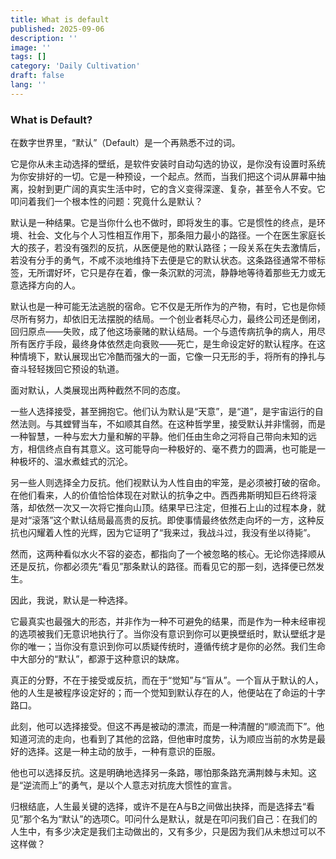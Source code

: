 ```yaml
---
title: What is default
published: 2025-09-06
description: ''
image: ''
tags: []
category: 'Daily Cultivation'
draft: false 
lang: ''
---
```

### What is Default?

在数字世界里，“默认”（Default）是一个再熟悉不过的词。

它是你从未主动选择的壁纸，是软件安装时自动勾选的协议，是你没有设置时系统为你安排好的一切。它是一种预设，一个起点。然而，当我们把这个词从屏幕中抽离，投射到更广阔的真实生活中时，它的含义变得深邃、复杂，甚至令人不安。它叩问着我们一个根本性的问题：究竟什么是默认？

默认是一种结果。它是当你什么也不做时，即将发生的事。它是惯性的终点，是环境、社会、文化与个人习性相互作用下，那条阻力最小的路径。一个在医生家庭长大的孩子，若没有强烈的反抗，从医便是他的默认路径；一段关系在失去激情后，若没有分手的勇气，不咸不淡地维持下去便是它的默认状态。这条路径通常不带标签，无所谓好坏，它只是存在着，像一条沉默的河流，静静地等待着那些无力或无意选择方向的人。

默认也是一种可能无法逃脱的宿命。它不仅是无所作为的产物，有时，它也是你倾尽所有努力，却依旧无法摆脱的结局。一个创业者耗尽心力，最终公司还是倒闭，回归原点——失败，成了他这场豪赌的默认结局。一个与遗传病抗争的病人，用尽所有医疗手段，最终身体依然走向衰败——死亡，是生命设定好的默认程序。在这种情境下，默认展现出它冷酷而强大的一面，它像一只无形的手，将所有的挣扎与奋斗轻轻拨回它预设的轨道。

面对默认，人类展现出两种截然不同的态度。

一些人选择接受，甚至拥抱它。他们认为默认是“天意”，是“道”，是宇宙运行的自然法则。与其螳臂当车，不如顺其自然。在这种哲学里，接受默认并非懦弱，而是一种智慧，一种与宏大力量和解的平静。他们任由生命之河将自己带向未知的远方，相信终点自有其意义。这可能导向一种极好的、毫不费力的圆满，也可能是一种极坏的、温水煮蛙式的沉沦。

另一些人则选择全力反抗。他们视默认为人性自由的牢笼，是必须被打破的宿命。在他们看来，人的价值恰恰体现在对默认的抗争之中。西西弗斯明知巨石终将滚落，却依然一次又一次将它推向山顶。结果早已注定，但推石上山的过程本身，就是对“滚落”这个默认结局最高贵的反抗。即使事情最终依然走向坏的一方，这种反抗也闪耀着人性的光辉，因为它证明了“我来过，我战斗过，我没有坐以待毙”。

然而，这两种看似水火不容的姿态，都指向了一个被忽略的核心。无论你选择顺从还是反抗，你都必须先“看见”那条默认的路径。而看见它的那一刻，选择便已然发生。

因此，我说，默认是一种选择。

它最真实也最强大的形态，并非作为一种不可避免的结果，而是作为一种未经审视的选项被我们无意识地执行了。当你没有意识到你可以更换壁纸时，默认壁纸才是你的唯一；当你没有意识到你可以质疑传统时，遵循传统才是你的必然。我们生命中大部分的“默认”，都源于这种意识的缺席。

真正的分野，不在于接受或反抗，而在于“觉知”与“盲从”。一个盲从于默认的人，他的人生是被程序设定好的；而一个觉知到默认存在的人，他便站在了命运的十字路口。

此刻，他可以选择接受。但这不再是被动的漂流，而是一种清醒的“顺流而下”。他知道河流的走向，也看到了其他的岔路，但他审时度势，认为顺应当前的水势是最好的选择。这是一种主动的放手，一种有意识的臣服。

他也可以选择反抗。这是明确地选择另一条路，哪怕那条路充满荆棘与未知。这是“逆流而上”的勇气，是以个人意志对抗庞大惯性的宣言。

归根结底，人生最关键的选择，或许不是在A与B之间做出抉择，而是选择去“看见”那个名为“默认”的选项C。叩问什么是默认，就是在叩问我们自己：在我们的人生中，有多少决定是我们主动做出的，又有多少，只是因为我们从未想过可以不这样做？